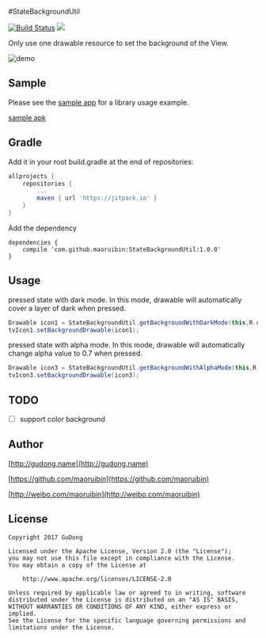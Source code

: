 #StateBackgroundUtil

[![Build Status](https://travis-ci.org/maoruibin/StateBackgroundUtil.svg?branch=master)](https://travis-ci.org/maoruibin/StateBackgroundUtil)
[![](https://img.shields.io/hexpm/l/plug.svg)](https://github.com/maoruibin/ReView/blob/master/LICENSE.txt)

Only use one drawable resource to set the background of the View.

![demo](http://7xr9gx.com1.z0.glb.clouddn.com/statebackground.gif)

## Sample
Please see the [sample app](https://github.com/maoruibin/StateBackgroundUtil/tree/master/app/src/main/java/name/gudong/demo) for a library usage example.

[sample apk](https://fir.im/leku)

## Gradle
Add it in your root build.gradle at the end of repositories:
```gradle
allprojects {
    repositories {
        ...
        maven { url 'https://jitpack.io' }
    }
}
```

Add the dependency

```
dependencies {
    compile 'com.github.maoruibin:StateBackgroundUtil:1.0.0'
}
```

## Usage

pressed state with dark mode. In this mode, drawable will automatically cover a layer of dark when pressed.

```java
Drawable icon1 = StateBackgroundUtil.getBackgroundWithDarkMode(this,R.drawable.ic_action_name);
tvIcon1.setBackgroundDrawable(icon1);
```

pressed state with alpha mode. In this mode, drawable will automatically change alpha value to 0.7 when pressed.

```java
Drawable icon3 = StateBackgroundUtil.getBackgroundWithAlphaMode(this,R.drawable.ic_action_add);
tvIcon3.setBackgroundDrawable(icon3);
```

## TODO
- [ ] support color background 

## Author
[http://gudong.name](http://gudong.name)

[https://github.com/maoruibin](https://github.com/maoruibin)

[http://weibo.com/maoruibin](http://weibo.com/maoruibin)

## License

    Copyright 2017 GuDong

    Licensed under the Apache License, Version 2.0 (the "License");
    you may not use this file except in compliance with the License.
    You may obtain a copy of the License at

        http://www.apache.org/licenses/LICENSE-2.0

    Unless required by applicable law or agreed to in writing, software
    distributed under the License is distributed on an "AS IS" BASIS,
    WITHOUT WARRANTIES OR CONDITIONS OF ANY KIND, either express or implied.
    See the License for the specific language governing permissions and
    limitations under the License.



